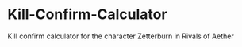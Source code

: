 # Kill-Confirm-Calculator
Kill confirm calculator for the character Zetterburn in Rivals of Aether 
